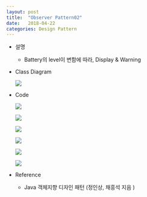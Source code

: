 ```yaml
---
layout: post
title:  "Observer Pattern02"
date:   2018-04-22
categories: Design Pattern
---
```


- 설명

  - Battery의 level이 변함에 따라, Display & Warning 

- Class Diagram

  ![](/image/obt01.png)

- Code

  ![](/image/obt02.png)

  ![](/image/obt03.png)

  ![](/image/obt04.png)

  ![](/image/obt05.png)

  ![](/image/obt06.png)

  ![](/image/obt07.png)


- Reference
  - Java 객체지향 디자인 패턴 (정인상, 채흥석 지음 )



